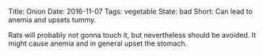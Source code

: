 Title: Onion
Date: 2016-11-07
Tags: vegetable
State: bad
Short: Can lead to anemia and upsets tummy.

Rats will probably not gonna touch it, but nevertheless should be avoided. 
It might cause anemia and in general upset the stomach.
